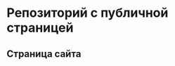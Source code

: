 # Репозиторий с публичной страницей
## Страница сайта

<!-- Здесь будет ссылка на публичную страницу -->


